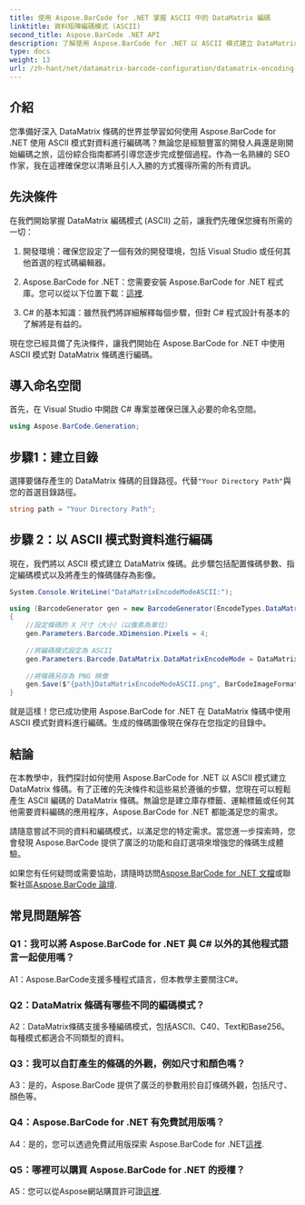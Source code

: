 ```yaml
---
title: 使用 Aspose.BarCode for .NET 掌握 ASCII 中的 DataMatrix 編碼
linktitle: 資料矩陣編碼模式 (ASCII)
second_title: Aspose.BarCode .NET API
description: 了解使用 Aspose.BarCode for .NET 以 ASCII 模式建立 DataMatrix 條碼。開發人員的分步指南。
type: docs
weight: 13
url: /zh-hant/net/datamatrix-barcode-configuration/datamatrix-encoding-mode-ascii/
---
```

## 介紹

您準備好深入 DataMatrix 條碼的世界並學習如何使用 Aspose.BarCode for .NET 使用 ASCII 模式對資料進行編碼嗎？無論您是經驗豐富的開發人員還是剛開始編碼之旅，這份綜合指南都將引導您逐步完成整個過程。作為一名熟練的 SEO 作家，我在這裡確保您以清晰且引人入勝的方式獲得所需的所有資訊。

## 先決條件

在我們開始掌握 DataMatrix 編碼模式 (ASCII) 之前，讓我們先確保您擁有所需的一切：

1. 開發環境：確保您設定了一個有效的開發環境，包括 Visual Studio 或任何其他首選的程式碼編輯器。

2.  Aspose.BarCode for .NET：您需要安裝 Aspose.BarCode for .NET 程式庫。您可以從以下位置下載：[這裡](https://releases.aspose.com/barcode/net/).

3. C# 的基本知識：雖然我們將詳細解釋每個步驟，但對 C# 程式設計有基本的了解將是有益的。

現在您已經具備了先決條件，讓我們開始在 Aspose.BarCode for .NET 中使用 ASCII 模式對 DataMatrix 條碼進行編碼。

## 導入命名空間

首先，在 Visual Studio 中開啟 C# 專案並確保已匯入必要的命名空間。

```csharp
using Aspose.BarCode.Generation;
```

## 步驟1：建立目錄

選擇要儲存產生的 DataMatrix 條碼的目錄路徑。代替`"Your Directory Path"`與您的首選目錄路徑。

```csharp
string path = "Your Directory Path";
```

## 步驟 2：以 ASCII 模式對資料進行編碼

現在，我們將以 ASCII 模式建立 DataMatrix 條碼。此步驟包括配置條碼參數、指定編碼模式以及將產生的條碼儲存為影像。

```csharp
System.Console.WriteLine("DataMatrixEncodeModeASCII:");

using (BarcodeGenerator gen = new BarcodeGenerator(EncodeTypes.DataMatrix, "Aspose"))
{
    //設定條碼的 X 尺寸（大小）（以像素為單位）
    gen.Parameters.Barcode.XDimension.Pixels = 4;
    
    //將編碼模式設定為 ASCII
    gen.Parameters.Barcode.DataMatrix.DataMatrixEncodeMode = DataMatrixEncodeMode.ASCII;
    
    //將條碼另存為 PNG 映像
    gen.Save($"{path}DataMatrixEncodeModeASCII.png", BarCodeImageFormat.Png);
}
```

就是這樣！您已成功使用 Aspose.BarCode for .NET 在 DataMatrix 條碼中使用 ASCII 模式對資料進行編碼。生成的條碼圖像現在保存在您指定的目錄中。

## 結論

在本教學中，我們探討如何使用 Aspose.BarCode for .NET 以 ASCII 模式建立 DataMatrix 條碼。有了正確的先決條件和這些易於遵循的步驟，您現在可以輕鬆產生 ASCII 編碼的 DataMatrix 條碼。無論您是建立庫存標籤、運輸標籤或任何其他需要資料編碼的應用程序，Aspose.BarCode for .NET 都能滿足您的需求。

請隨意嘗試不同的資料和編碼模式，以滿足您的特定需求。當您進一步探索時，您會發現 Aspose.BarCode 提供了廣泛的功能和自訂選項來增強您的條碼生成體驗。

如果您有任何疑問或需要協助，請隨時訪問[Aspose.BarCode for .NET 文檔](https://reference.aspose.com/barcode/net/)或聯繫社區[Aspose.BarCode 論壇](https://forum.aspose.com/c/barcode/13).

## 常見問題解答

### Q1：我可以將 Aspose.BarCode for .NET 與 C# 以外的其他程式語言一起使用嗎？

A1：Aspose.BarCode支援多種程式語言，但本教學主要關注C#。

### Q2：DataMatrix 條碼有哪些不同的編碼模式？

A2：DataMatrix條碼支援多種編碼模式，包括ASCII、C40、Text和Base256。每種模式都適合不同類型的資料。

### Q3：我可以自訂產生的條碼的外觀，例如尺寸和顏色嗎？

A3：是的，Aspose.BarCode 提供了廣泛的參數用於自訂條碼外觀，包括尺寸、顏色等。

### Q4：Aspose.BarCode for .NET 有免費試用版嗎？

 A4：是的，您可以透過免費試用版探索 Aspose.BarCode for .NET[這裡](https://releases.aspose.com/).

### Q5：哪裡可以購買 Aspose.BarCode for .NET 的授權？

 A5：您可以從Aspose網站購買許可證[這裡](https://purchase.aspose.com/buy).
